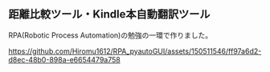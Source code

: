 ## 距離比較ツール・Kindle本自動翻訳ツール
RPA(Robotic Process Automation)の勉強の一環で作りました。

https://github.com/Hiromu1612/RPA_pyautoGUI/assets/150511546/ff97a6d2-d8ec-48b0-898a-e6654479a758

